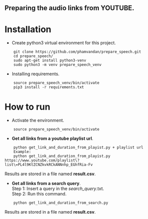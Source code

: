 ## Preparing the audio links from YOUTUBE.
# Installation
* Create python3 virtual environment for this project.
``` 
    git clone https://github.com/phamvandan/prepare_speech.git
    cd prepare_speech/
    sudo apt-get install python3-venv 
    sudo python3 -m venv prepare_speech_venv
```
* Installing requirements.
```
    source prepare_speech_venv/bin/activate
    pip3 install -r requirements.txt
```
# How to run
* Activate the environment.
```
    source prepare_speech_venv/bin/activate
```
* **Get all links from a youtube playlist url**.
```
    python get_link_and_duration_from_playist.py + playlist url
    Example:
    python get_link_and_duration_from_playist.py https://www.youtube.com/playlist\?list\=PL4l9KtZCNZkvkRCkANNnhp_EGhfRia-Fv
```
Results are stored in a file named **result.csv**.
* **Get all links from a search query**.  
Step 1: Insert a query in the *search_query*.txt.  
Step 2: Run this command.
```
    python get_link_and_duration_from_search.py
```
Results are stored in a file named **result.csv**.
